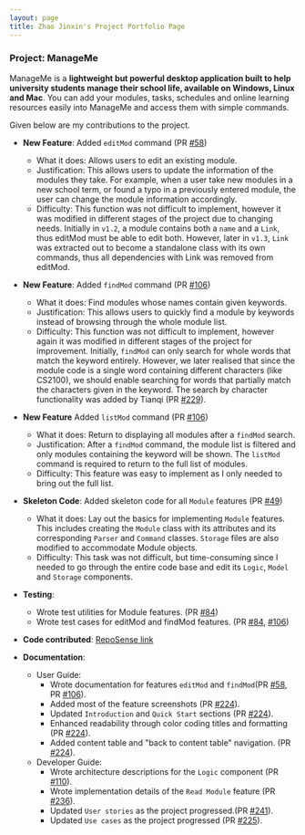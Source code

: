 ```yaml
---
layout: page
title: Zhao Jinxin's Project Portfolio Page
---
```


### Project: ManageMe

ManageMe is a **lightweight but powerful desktop application built to help university students manage their school life, available on Windows, Linux and Mac**.
You can add your modules, tasks, schedules and online learning resources easily into ManageMe and access them with simple commands.

Given below are my contributions to the project.

* **New Feature**: Added `editMod` command (PR [#58](https://github.com/AY2122S1-CS2103T-W11-3/tp/pull/58))
  * What it does: Allows users to edit an existing module.
  * Justification: This allows users to update the information of the modules they take. For example,
    when a user take new modules in a new school term, or found a typo in a previously entered module,
    the user can change the module information accordingly.
  * Difficulty: This function was not difficult to implement, however it was modified in different stages of the project
    due to changing needs. Initially in `v1.2`, a module contains both a `name` and a `Link`, thus editMod must be able to edit both.
    However, later in `v1.3`, `Link` was extracted out to become a standalone class with its own commands,
    thus all dependencies with Link was removed from editMod.


* **New Feature**: Added `findMod` command (PR [#106](https://github.com/AY2122S1-CS2103T-W11-3/tp/pull/106))
  * What it does: Find modules whose names contain given keywords.
  * Justification: This allows users to quickly find a module by keywords instead of browsing through the whole module list.
  * Difficulty: This function was not difficult to implement, however again it was modified in different stages of the project
    for improvement. Initially, `findMod` can only search for whole words that match the keyword entirely. However,
    we later realised that since the module code is a single word containing different characters (like CS2100), we should enable
    searching for words that partially match the characters given in the keyword. The search by character functionality was
    added by Tianqi (PR [#229](https://github.com/AY2122S1-CS2103T-W11-3/tp/pull/229)).


* **New Feature** Added `listMod` command (PR [#106](https://github.com/AY2122S1-CS2103T-W11-3/tp/pull/106))
  * What it does: Return to displaying all modules after a `findMod` search.
  * Justification: After a `findMod` command, the module list is filtered and only modules containing
    the keyword will be shown. The `listMod` command is required to return to the full list of modules.
  * Difficulty: This feature was easy to implement as I only needed to bring out the full list.


* **Skeleton Code**: Added skeleton code for all `Module` features (PR [#49](https://github.com/AY2122S1-CS2103T-W11-3/tp/pull/49))
  * What it does: Lay out the basics for implementing `Module` features. This includes creating the `Module` class with its
    attributes and its corresponding `Parser` and `Command` classes. `Storage` files are also modified to accommodate Module
    objects.
  * Difficulty: This task was not difficult, but time-consuming since I needed to go through the entire code base
    and edit its `Logic`, `Model` and `Storage` components.


* **Testing**:
  * Wrote test utilities for Module features. (PR [#84](https://github.com/AY2122S1-CS2103T-W11-3/tp/pull/84))
  * Wrote test cases for editMod and findMod features. (PR [#84](https://github.com/AY2122S1-CS2103T-W11-3/tp/pull/84), [#106](https://github.com/AY2122S1-CS2103T-W11-3/tp/pull/106))


* **Code contributed**: [RepoSense link](https://nus-cs2103-ay2122s1.github.io/tp-dashboard/?search=&sort=groupTitle&sortWithin=title&since=2021-09-17&timeframe=commit&mergegroup=&groupSelect=groupByRepos&breakdown=false&tabOpen=true&tabType=authorship&tabAuthor=JinxinZhao315&tabRepo=AY2122S1-CS2103T-W11-3%2Ftp%5Bmaster%5D&authorshipIsMergeGroup=false&authorshipFileTypes=docs~functional-code~test-code~other&authorshipIsBinaryFileTypeChecked=false)


* **Documentation**:
  * User Guide:
    * Wrote documentation for features `editMod` and `findMod`(PR [#58](https://github.com/AY2122S1-CS2103T-W11-3/tp/pull/58), PR [#106](https://github.com/AY2122S1-CS2103T-W11-3/tp/pull/106)).
    * Added most of the feature screenshots (PR [#224](https://github.com/AY2122S1-CS2103T-W11-3/tp/pull/224)).
    * Updated `Introduction` and `Quick Start` sections (PR [#224](https://github.com/AY2122S1-CS2103T-W11-3/tp/pull/224)).
    * Enhanced readability through color coding titles and formatting (PR [#224](https://github.com/AY2122S1-CS2103T-W11-3/tp/pull/224)).
    * Added content table and "back to content table" navigation. (PR [#224](https://github.com/AY2122S1-CS2103T-W11-3/tp/pull/224)).
  * Developer Guide:
    * Wrote architecture descriptions for the `Logic` component (PR [#110](https://github.com/AY2122S1-CS2103T-W11-3/tp/pull/110)).
    * Wrote implementation details of the `Read Module` feature (PR [#236](https://github.com/AY2122S1-CS2103T-W11-3/tp/pull/236)).
    * Updated `User stories` as the project progressed.(PR [#241](https://github.com/AY2122S1-CS2103T-W11-3/tp/pull/241)).
    * Updated `Use cases` as the project progressed (PR [#225](https://github.com/AY2122S1-CS2103T-W11-3/tp/pull/225)).

